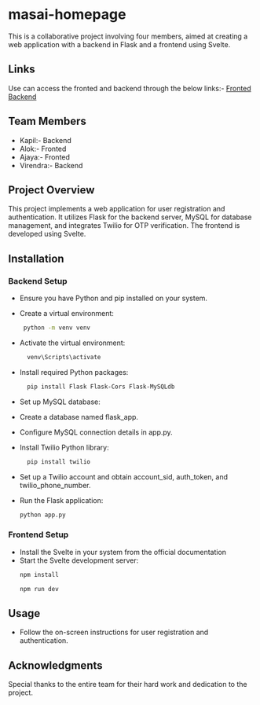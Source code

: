 # masai-homepage
This is a collaborative project involving four members, aimed at creating a web application with a backend in Flask and a frontend using Svelte.

## Links
Use can access the fronted and backend through the below links:-
[Fronted](https://masai-homepage-ashen.vercel.app/)
[Backend](https://kapil7982.pythonanywhere.com/)

## Team Members
- Kapil:- Backend
- Alok:- Fronted
- Ajaya:- Fronted
- Virendra:- Backend

## Project Overview
This project implements a web application for user registration and authentication. It utilizes Flask for the backend server, MySQL for database management, and integrates Twilio for OTP verification. The frontend is developed using Svelte.

## Installation

### Backend Setup
- Ensure you have Python and pip installed on your system.
- Create a virtual environment:
  ```bash
   python -m venv venv
  ```
- Activate the virtual environment:
  ```bash
    venv\Scripts\activate
  ```
- Install required Python packages:
  ```bash
    pip install Flask Flask-Cors Flask-MySQLdb
  ```
- Set up MySQL database:
- Create a database named flask_app.
- Configure MySQL connection details in app.py.
- Install Twilio Python library:
   ```bash
     pip install twilio
   ```
- Set up a Twilio account and obtain account_sid, auth_token, and twilio_phone_number.

- Run the Flask application:
  ```bash
  python app.py
  ```

### Frontend Setup
- Install the Svelte in your system from the official documentation
- Start the Svelte development server:
  ```bash
  npm install
  ```
  ```bash
  npm run dev
  ```
## Usage
- Follow the on-screen instructions for user registration and authentication.

## Acknowledgments
Special thanks to the entire team for their hard work and dedication to the project.
 



